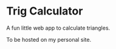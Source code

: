 # Trig Calculator #

A fun little web app to calculate triangles.

To be hosted on my personal site.

